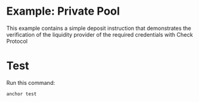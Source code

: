 # Example: Private Pool
This example contains a simple deposit instruction that demonstrates the verification of the liquidity provider of the required credentials with Check Protocol

# Test
Run this command:
```
anchor test
```



